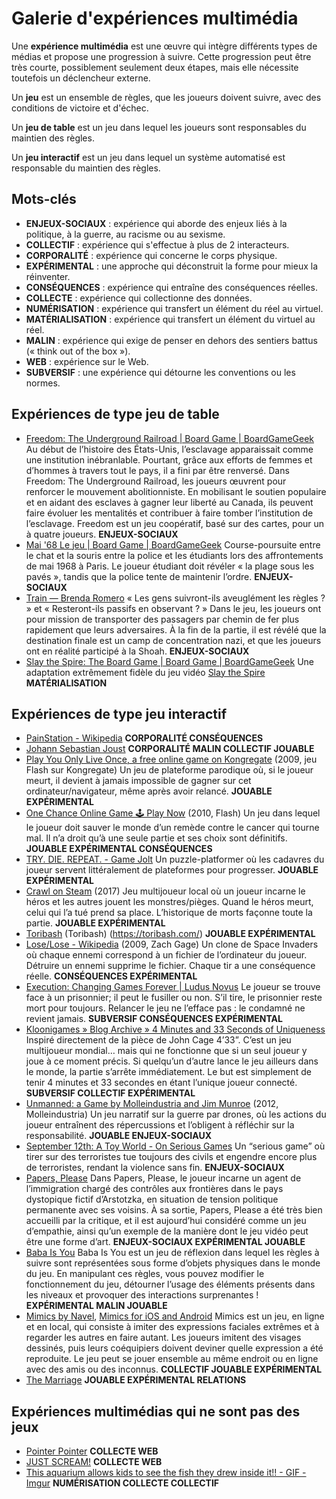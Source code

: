 # Galerie d'expériences multimédia

Une **expérience multimédia** est une œuvre qui intègre différents types de médias et propose une progression à suivre. Cette progression peut être très courte, possiblement seulement deux étapes, mais elle nécessite toutefois un déclencheur externe.

Un **jeu** est un ensemble de règles, que les joueurs doivent suivre, avec des conditions de victoire et d'échec. 

Un **jeu de table** est un jeu dans lequel les joueurs sont responsables du maintien des règles.

Un **jeu interactif** est un jeu dans lequel un système automatisé est responsable du maintien des règles.

## Mots-clés
- **ENJEUX-SOCIAUX** : expérience qui aborde des enjeux liés à la politique, à la guerre, au racisme ou au sexisme.
- **COLLECTIF** : expérience qui s'effectue à plus de 2 interacteurs.
- **CORPORALITÉ** : expérience qui concerne le corps physique.
- **EXPÉRIMENTAL** : une approche qui déconstruit la forme pour mieux la réinventer.
- **CONSÉQUENCES** : expérience qui entraîne des conséquences réelles.
- **COLLECTE** : expérience qui collectionne des données.
- **NUMÉRISATION** : expérience qui transfert un élément du réel au virtuel.
- **MATÉRIALISATION** : expérience qui transfert un élément du virtuel au réel.
- **MALIN** : expérience qui exige de penser en dehors des sentiers battus (« think out of the box »).
- **WEB** : expérience sur le Web.
- **SUBVERSIF** : une expérience qui détourne les conventions ou les normes.

## Expériences de type jeu de table

- [Freedom: The Underground Railroad | Board Game | BoardGameGeek](https://boardgamegeek.com/boardgame/119506/freedom-the-underground-railroad) Au début de l’histoire des États-Unis, l’esclavage apparaissait comme une institution inébranlable. Pourtant, grâce aux efforts de femmes et d’hommes à travers tout le pays, il a fini par être renversé. Dans Freedom: The Underground Railroad, les joueurs œuvrent pour renforcer le mouvement abolitionniste. En mobilisant le soutien populaire et en aidant des esclaves à gagner leur liberté au Canada, ils peuvent faire évoluer les mentalités et contribuer à faire tomber l’institution de l’esclavage. Freedom est un jeu coopératif, basé sur des cartes, pour un à quatre joueurs. **ENJEUX-SOCIAUX**
- [Mai '68 Le jeu | Board Game | BoardGameGeek](https://boardgamegeek.com/boardgame/6907/mai-68-le-jeu) Course-poursuite entre le chat et la souris entre la police et les étudiants lors des affrontements de mai 1968 à Paris. Le joueur étudiant doit révéler « la plage sous les pavés », tandis que la police tente de maintenir l’ordre. **ENJEUX-SOCIAUX**
- [Train — Brenda Romero](https://brenda.games/train) « Les gens suivront-ils aveuglément les règles ? » et « Resteront-ils passifs en observant ? » Dans le jeu, les joueurs ont pour mission de transporter des passagers par chemin de fer plus rapidement que leurs adversaires. À la fin de la partie, il est révélé que la destination finale est un camp de concentration nazi, et que les joueurs ont en réalité participé à la Shoah. **ENJEUX-SOCIAUX**
- [Slay the Spire: The Board Game | Board Game | BoardGameGeek](https://boardgamegeek.com/boardgame/338960/slay-the-spire-the-board-game) Une adaptation extrêmement fidèle du jeu vidéo [Slay the Spire](https://www.megacrit.com/games/) **MATÉRIALISATION**

## Expériences de type jeu interactif

- [PainStation - Wikipedia](https://en.wikipedia.org/wiki/PainStation) **CORPORALITÉ CONSÉQUENCES**
- [Johann Sebastian Joust](http://www.jsjoust.com/) **CORPORALITÉ MALIN COLLECTIF JOUABLE**
- [Play You Only Live Once, a free online game on Kongregate](https://www.kongregate.com/games/raitendo/you-only-live-once) (2009, jeu Flash sur Kongregate) Un jeu de plateforme parodique où, si le joueur meurt, il devient à jamais impossible de gagner sur cet ordinateur/navigateur, même après avoir relancé. **JOUABLE EXPÉRIMENTAL**
- [One Chance Online Game 🕹️ Play Now](https://kbhgames.com/game/one-chance) (2010, Flash) Un jeu dans lequel le joueur doit sauver le monde d’un remède contre le cancer qui tourne mal. Il n’a droit qu’à une seule partie et ses choix sont définitifs. **JOUABLE EXPÉRIMENTAL CONSÉQUENCES**
- [TRY. DIE. REPEAT. - Game Jolt](https://gamejolt.net/?token=ruNSqzR8XX77ZGHfYUZSXVkrtHPV5P) Un puzzle-platformer où les cadavres du joueur servent littéralement de plateformes pour progresser. **JOUABLE EXPÉRIMENTAL**
- [Crawl on Steam](https://store.steampowered.com/app/293780/Crawl/) (2017) Jeu multijoueur local où un joueur incarne le héros et les autres jouent les monstres/pièges. Quand le héros meurt, celui qui l’a tué prend sa place. L’historique de morts façonne toute la partie. **JOUABLE EXPÉRIMENTAL**
- [Toribash](https://toribash.com/) (Toribash) (https://toribash.com/) **JOUABLE EXPÉRIMENTAL**
- [Lose/Lose - Wikipedia](https://en.wikipedia.org/wiki/Lose/Lose) (2009, Zach Gage) Un clone de Space Invaders où chaque ennemi correspond à un fichier de l’ordinateur du joueur. Détruire un ennemi supprime le fichier. Chaque tir a une conséquence réelle. **CONSÉQUENCES EXPÉRIMENTAL**
- [Execution: Changing Games Forever | Ludus Novus](https://ludusnovus.net/2008/06/05/execution-changing-games-forever/) Le joueur se trouve face à un prisonnier; il peut le fusiller ou non. S’il tire, le prisonnier reste mort pour toujours. Relancer le jeu ne l’efface pas : le condamné ne revient jamais. **SUBVERSIF CONSÉQUENCES EXPÉRIMENTAL**
- [Kloonigames » Blog Archive » 4 Minutes and 33 Seconds of Uniqueness](https://www.kloonigames.com/blog/games/4mins33secs)  Inspiré directement de la pièce de John Cage 4’33”. C’est un jeu multijoueur mondial… mais qui ne fonctionne que si un seul joueur y joue à ce moment précis. Si quelqu’un d’autre lance le jeu ailleurs dans le monde, la partie s’arrête immédiatement. Le but est simplement de tenir 4 minutes et 33 secondes en étant l’unique joueur connecté. **SUBVERSIF COLLECTIF EXPÉRIMENTAL**
- [Unmanned: a Game by Molleindustria and Jim Munroe](https://unmanned.molleindustria.org/#) (2012, Molleindustria) Un jeu narratif sur la guerre par drones, où les actions du joueur entraînent des répercussions et l’obligent à réfléchir sur la responsabilité. **JOUABLE ENJEUX-SOCIAUX**
- [September 12th: A Toy World - On Serious Games](http://www.onseriousgames.com/september-12th-a-toy-world-newsgame/) Un “serious game” où tirer sur des terroristes tue toujours des civils et engendre encore plus de terroristes, rendant la violence sans fin. **ENJEUX-SOCIAUX**
- [Papers, Please](https://papersplea.se/) Dans Papers, Please, le joueur incarne un agent de l’immigration chargé des contrôles aux frontières dans le pays dystopique fictif d’Arstotzka, en situation de tension politique permanente avec ses voisins. À sa sortie, Papers, Please a été très bien accueilli par la critique, et il est aujourd’hui considéré comme un jeu d’empathie, ainsi qu’un exemple de la manière dont le jeu vidéo peut être une forme d’art. **ENJEUX-SOCIAUX EXPÉRIMENTAL JOUABLE**
- [Baba Is You](https://hempuli.com/baba/) Baba Is You est un jeu de réflexion dans lequel les règles à suivre sont représentées sous forme d’objets physiques dans le monde du jeu. En manipulant ces règles, vous pouvez modifier le fonctionnement du jeu, détourner l’usage des éléments présents dans les niveaux et provoquer des interactions surprenantes ! **EXPÉRIMENTAL MALIN JOUABLE**
- [Mimics by Navel](https://navel.itch.io/mimics), [Mimics for iOS and Android](http://www.mimicsgame.com/) Mimics est un jeu, en ligne et en local, qui consiste à imiter des expressions faciales extrêmes et à regarder les autres en faire autant. Les joueurs imitent des visages dessinés, puis leurs coéquipiers doivent deviner quelle expression a été reproduite. Le jeu peut se jouer ensemble au même endroit ou en ligne avec des amis ou des inconnus. **COLLECTIF JOUABLE EXPÉRIMENTAL**
- [The Marriage](https://kyrie.pe/the_marriage/) **JOUABLE EXPÉRIMENTAL RELATIONS**

## Expériences multimédias qui ne sont pas des jeux

- [Pointer Pointer](https://pointerpointer.com/)  **COLLECTE WEB**
- [JUST SCREAM!](https://justscream.baby/) **COLLECTE WEB**
- [This aquarium allows kids to see the fish they drew inside it!! - GIF - Imgur](https://imgur.com/gallery/this-aquarium-allows-kids-to-see-fish-they-drew-inside-LYRvyGj)  **NUMÉRISATION COLLECTE COLLECTIF**